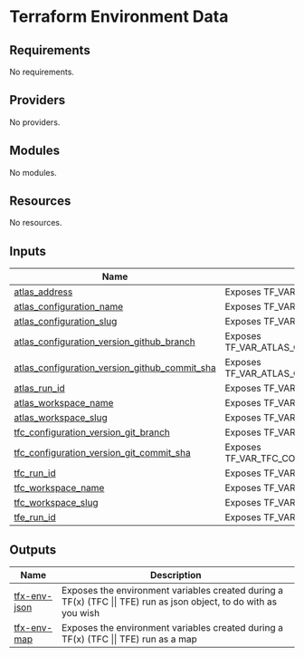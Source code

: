 # Terraform Environment Data


<!-- BEGIN_TF_DOCS -->
## Requirements

No requirements.

## Providers

No providers.

## Modules

No modules.

## Resources

No resources.

## Inputs

| Name | Description | Type | Default | Required |
|------|-------------|------|---------|:--------:|
| <a name="input_atlas_address"></a> [atlas\_address](#input\_atlas\_address) | Exposes TF\_VAR\_ATLAS\_ADDRESS=https://app.terraform.io | `string` | `""` | no |
| <a name="input_atlas_configuration_name"></a> [atlas\_configuration\_name](#input\_atlas\_configuration\_name) | Exposes TF\_VAR\_ATLAS\_CONFIGURATION\_NAME=<workspace name> | `string` | `""` | no |
| <a name="input_atlas_configuration_slug"></a> [atlas\_configuration\_slug](#input\_atlas\_configuration\_slug) | Exposes TF\_VAR\_ATLAS\_CONFIGURATION\_SLUG=<organization>/<workspace> | `string` | `""` | no |
| <a name="input_atlas_configuration_version_github_branch"></a> [atlas\_configuration\_version\_github\_branch](#input\_atlas\_configuration\_version\_github\_branch) | Exposes  TF\_VAR\_ATLAS\_CONFIGURATION\_VERSION\_GITHUB\_BRANCH=<branch> | `string` | `""` | no |
| <a name="input_atlas_configuration_version_github_commit_sha"></a> [atlas\_configuration\_version\_github\_commit\_sha](#input\_atlas\_configuration\_version\_github\_commit\_sha) | Exposes TF\_VAR\_ATLAS\_CONFIGURATION\_VERSION\_GITHUB\_COMMIT\_SHA=<sha> | `string` | `""` | no |
| <a name="input_atlas_run_id"></a> [atlas\_run\_id](#input\_atlas\_run\_id) | Exposes TF\_VAR\_ATLAS\_RUN\_ID=run-<id> | `string` | `""` | no |
| <a name="input_atlas_workspace_name"></a> [atlas\_workspace\_name](#input\_atlas\_workspace\_name) | Exposes  TF\_VAR\_ATLAS\_WORKSPACE\_NAME=<workspace> | `string` | `""` | no |
| <a name="input_atlas_workspace_slug"></a> [atlas\_workspace\_slug](#input\_atlas\_workspace\_slug) | Exposes   TF\_VAR\_ATLAS\_WORKSPACE\_SLUG=<organization>/<workspace> | `string` | `""` | no |
| <a name="input_tfc_configuration_version_git_branch"></a> [tfc\_configuration\_version\_git\_branch](#input\_tfc\_configuration\_version\_git\_branch) | Exposes TF\_VAR\_TFC\_CONFIGURATION\_VERSION\_GIT\_BRANCH=<branch> | `string` | `""` | no |
| <a name="input_tfc_configuration_version_git_commit_sha"></a> [tfc\_configuration\_version\_git\_commit\_sha](#input\_tfc\_configuration\_version\_git\_commit\_sha) | Exposes  TF\_VAR\_TFC\_CONFIGURATION\_VERSION\_GIT\_COMMIT\_SHA=<sha> | `string` | `""` | no |
| <a name="input_tfc_run_id"></a> [tfc\_run\_id](#input\_tfc\_run\_id) | Exposes TF\_VAR\_TFC\_RUN\_ID=run-<id> | `string` | `""` | no |
| <a name="input_tfc_workspace_name"></a> [tfc\_workspace\_name](#input\_tfc\_workspace\_name) | Exposes TF\_VAR\_TFC\_WORKSPACE\_NAME =<workspace> | `string` | `""` | no |
| <a name="input_tfc_workspace_slug"></a> [tfc\_workspace\_slug](#input\_tfc\_workspace\_slug) | Exposes TF\_VAR\_TFC\_WORKSPACE\_SLUG = <organization>/<workspace> | `string` | `""` | no |
| <a name="input_tfe_run_id"></a> [tfe\_run\_id](#input\_tfe\_run\_id) | Exposes TF\_VAR\_TFE\_RUN\_ID = run-<id> | `string` | `""` | no |

## Outputs

| Name | Description |
|------|-------------|
| <a name="output_tfx-env-json"></a> [tfx-env-json](#output\_tfx-env-json) | Exposes the environment variables created during a TF(x) (TFC \|\| TFE) run as json object, to do with as you wish |
| <a name="output_tfx-env-map"></a> [tfx-env-map](#output\_tfx-env-map) | Exposes the environment variables created during a TF(x) (TFC \|\| TFE) run as a map |
<!-- END_TF_DOCS -->
